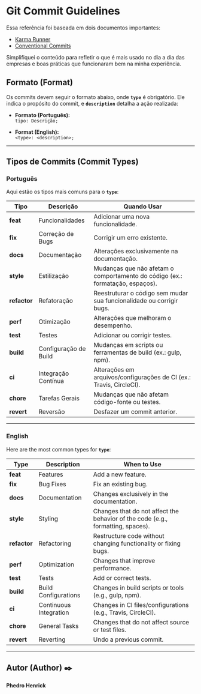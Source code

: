 # Git Commit Guidelines

Essa referência foi baseada em dois documentos importantes:

- [Karma Runner](http://karma-runner.github.io/6.4/dev/git-commit-msg.html)  
- [Conventional Commits](https://www.conventionalcommits.org/)

Simplifiquei o conteúdo para refletir o que é mais usado no dia a dia das empresas e boas práticas que funcionaram bem na minha experiência.

## Formato (Format)
Os commits devem seguir o formato abaixo, onde **`type`** é obrigatório. Ele indica o propósito do commit, e **`description`** detalha a ação realizada:

- **Formato (Português):**  
  `tipo: Descrição;`  

- **Format (English):**  
  `<type>: <description>;`

---

## Tipos de Commits (Commit Types)

### Português
Aqui estão os tipos mais comuns para o **`type`**:

| Tipo        | Descrição             | Quando Usar                                                                |
|-------------|-----------------------|----------------------------------------------------------------------------|
| **feat**    | Funcionalidades       | Adicionar uma nova funcionalidade.                                        |
| **fix**     | Correção de Bugs      | Corrigir um erro existente.                                               |
| **docs**    | Documentação          | Alterações exclusivamente na documentação.                                |
| **style**   | Estilização           | Mudanças que não afetam o comportamento do código (ex.: formatação, espaços). |
| **refactor**| Refatoração           | Reestruturar o código sem mudar sua funcionalidade ou corrigir bugs.      |
| **perf**    | Otimização            | Alterações que melhoram o desempenho.                                     |
| **test**    | Testes                | Adicionar ou corrigir testes.                                             |
| **build**   | Configuração de Build | Mudanças em scripts ou ferramentas de build (ex.: gulp, npm).             |
| **ci**      | Integração Contínua   | Alterações em arquivos/configurações de CI (ex.: Travis, CircleCI).       |
| **chore**   | Tarefas Gerais        | Mudanças que não afetam código-fonte ou testes.                           |
| **revert**  | Reversão              | Desfazer um commit anterior.                                              |

---

### English
Here are the most common types for **`type`**:

| Type        | Description           | When to Use                                                                 |
|-------------|-----------------------|-----------------------------------------------------------------------------|
| **feat**    | Features              | Add a new feature.                                                         |
| **fix**     | Bug Fixes             | Fix an existing bug.                                                       |
| **docs**    | Documentation         | Changes exclusively in the documentation.                                  |
| **style**   | Styling               | Changes that do not affect the behavior of the code (e.g., formatting, spaces). |
| **refactor**| Refactoring           | Restructure code without changing functionality or fixing bugs.            |
| **perf**    | Optimization          | Changes that improve performance.                                          |
| **test**    | Tests                 | Add or correct tests.                                                      |
| **build**   | Build Configurations  | Changes in build scripts or tools (e.g., gulp, npm).                       |
| **ci**      | Continuous Integration| Changes in CI files/configurations (e.g., Travis, CircleCI).               |
| **chore**   | General Tasks         | Changes that do not affect source or test files.                           |
| **revert**  | Reverting             | Undo a previous commit.                                                    |

---

## Autor (Author) ✒️  
**Phedro Henrick**
